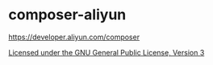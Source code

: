 # composer-aliyun

https://developer.aliyun.com/composer

[Licensed under the GNU General Public License, Version 3](http://www.gnu.org/licenses/gpl-3.0.html)

